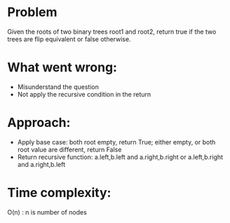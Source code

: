 # Problem
Given the roots of two binary trees root1 and root2, return true if the two trees are flip equivalent or false otherwise.

# What went wrong:
- Misunderstand the question
- Not apply the recursive condition in the return

# Approach:
- Apply base case: both root empty, return True; either empty, or both root value are different, return False
- Return recursive function:  a.left,b.left and a.right,b.right or a.left,b.right and a.right,b.left

# Time complexity:
O(n) : n is number of nodes